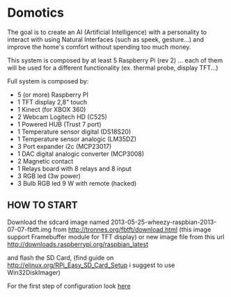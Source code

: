 Domotics
========

The goal is to create an AI (Artificial Intelligence) with a personality to 
interact with using Natural Interfaces (such as speek, gesture...) and improve 
the home's comfort without spending too much money.

This system is composed by at least 5 Raspberry Pi (rev 2) ...
each of them will be used for a different functionality (ex. thermal probe, display TFT...)


Full system is composed by:

* 5 (or more) Raspberry PI
* 1 TFT display 2,8" touch
* 1 Kinect (for XBOX 360)
* 2 Webcam Logitech HD (C525)
* 1 Powered HUB (Trust 7 port)
* 1 Temperature sensor digital (DS18S20)
* 1 Temperature sensor analogic (LM35DZ)
* 3 Port expander i2c  (MCP23017)
* 1 DAC digital analogic converter (MCP3008)
* 2 Magnetic contact 
* 1 Relays board with 8 relays and 8 input 
* 3 RGB led  (3w power)
* 3 Bulb RGB led 9 W with remote (hacked)


HOW TO START
------------

Download the sdcard image named 2013-05-25-wheezy-raspbian-2013-07-07-fbtft.img 
from http://tronnes.org/fbtft/download.html (this image support Framebuffer module for TFT display) 
or new image file from this url
http://downloads.raspberrypi.org/raspbian_latest


and 
flash the SD Card, (find guide on http://elinux.org/RPi_Easy_SD_Card_Setup i suggest to use Win32DiskImager)

For the first step of configuration look
[here](Software/README.txt)

